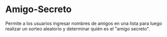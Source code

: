 # Amigo-Secreto
Permite a los usuarios ingresar nombres de amigos en una lista para luego realizar un sorteo aleatorio y determinar quién es el "amigo secreto".
